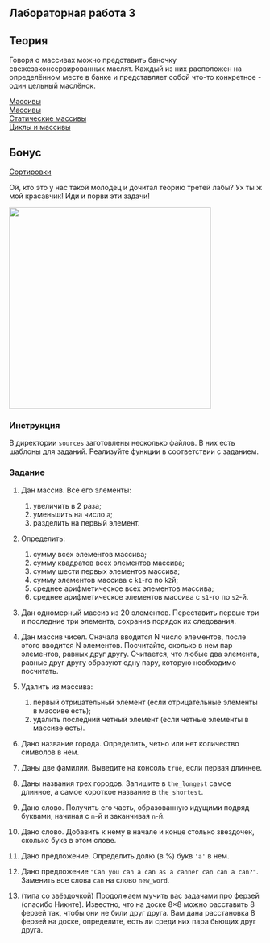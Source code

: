 ## Лабораторная работа 3

## Теория

Говоря о массивах можно представить баночку свежезаконсервированных маслят. Каждый из них расположен на определённом месте в банке и представляет собой что-то конкретное - один цельный маслёнок.

[Массивы](http://cppstudio.com/post/389/) <br/>
[Массивы](https://ravesli.com/urok-74-massivy-chast-1/) <br/>
[Статические массивы](https://ravesli.com/urok-75-massivy-chast-2/) <br/>
[Циклы и массивы](https://ravesli.com/urok-76-massivy-i-tsikly/) <br/>

## Бонус

[Сортировки](https://habr.com/ru/post/414447/)

Ой, кто это у нас такой молодец и дочитал теорию третей лабы? Ух ты ж мой красавчик! Иди и порви эти задачи!

<img align="center" width="400" height="400" src="https://sun9-23.userapi.com/impf/m1NKec8oWbcFCaZVTY9pA0Df7cMTUJeYWsMBpQ/PRTPhTZAxpc.jpg?size=600x516&quality=96&sign=7653ca48c780a49d3106e3dcbbdaa129&type=album">


### Инструкция
В директории `sources` заготовлены несколько файлов. В них есть шаблоны для заданий. Реализуйте функции в соответствии с заданием.

### Задание
1. Дан массив. Все его элементы:
    1. увеличить в 2 раза;
    2. уменьшить на число `a`;
    3. разделить на первый элемент.

2. Определить:
    1. сумму всех элементов массива;
    2. сумму квадратов всех элементов массива;
    3. сумму шести первых элементов массива;
    4. сумму элементов массива с `k1`-го по `k2`й;
    5. среднее арифметическое всех элементов массива;
    6. среднее арифметическое элементов массива с `s1`-го по `s2`-й.

3. Дан одномерный массив из 20 элементов.  Переставить первые три и последние три элемента, сохранив порядок их следования.
4. Дан массив чисел. Сначала вводится N число элементов, после этого вводится N элементов. Посчитайте, сколько в нем пар элементов, равных друг другу. Считается, что любые два элемента, равные друг другу образуют одну пару, которую необходимо посчитать.
5. Удалить из массива:
    1. первый отрицательный элемент (если отрицательные элементы в массиве есть);
    2. удалить последний четный элемент (если четные элементы в массиве есть).

6. Дано название города. Определить, четно или нет количество символов в нем.
7. Даны две фамилии. Выведите на консоль `true`, если первая длиннее.
8. Даны названия трех городов. Запишите в `the_longest` самое длинное, а самое короткое название в `the_shortest`.

9. Дано слово. Получить его часть, образованную идущими подряд буквами, начиная с `m`-й и заканчивая `n`-й.
10. Дано слово.  Добавить к нему в начале и конце столько звездочек, сколько букв в этом слове.
11. Дано предложение. Определить долю (в %) букв `'a'` в нем.
12. Дано предложение `"Can you can a can as a canner can can a can?"`. Заменить все слова `can` на слово `new_word`.
13. (типа со звёздочкой) Продолжаем мучить вас задачами про ферзей (спасибо Никите). Известно, что на доске 8×8 можно расставить 8 ферзей так, чтобы они не били друг друга. Вам дана расстановка 8 ферзей на доске, определите, есть ли среди них пара бьющих друг друга. 

